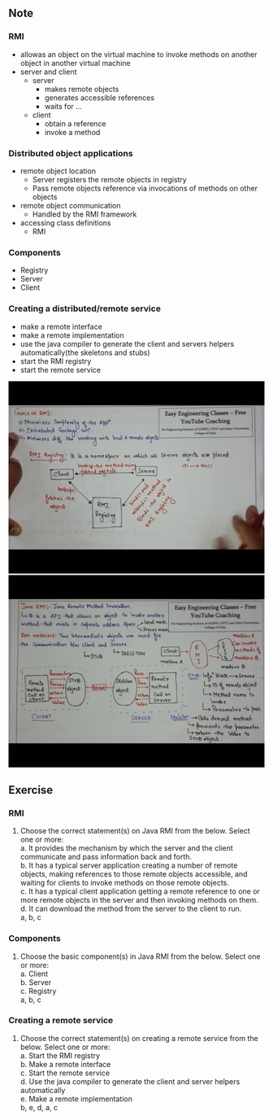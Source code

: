 ## Note
### RMI
- allowas an object on the virtual machine to invoke methods on another object in another virtual machine
- server and client
	- server
		- makes remote objects
		- generates accessible references
		- waits for ...
	- client
		- obtain a reference
		- invoke a method

### Distributed object applications
- remote object location
	- Server registers the remote objects in registry
	- Pass remote objects reference via invocations of methods on other objects
- remote object communication
	- Handled by the RMI framework
- accessing class definitions
	- RMI

### Components
- Registry
- Server
- Client

### Creating a distributed/remote service
- make a remote interface
- make a remote implementation
- use the java compiler to generate the client and servers helpers automatically(the skeletons and stubs)
- start the RMI registry
- start the remote service

![avatar](https://github.com/kechenkristin/imagesGitHub/blob/main/notes/uni/ecm2414/rmi3.png)
![avatar](https://github.com/kechenkristin/imagesGitHub/blob/main/notes/uni/ecm2414/rmi4.png)

## Exercise
### RMI
1. Choose the correct statement(s) on Java RMI from the below. Select one or more:  
a. It provides the mechanism by which the server and the client communicate and pass information back and forth.   
b. It has a typical server application creating a number of remote objects, making references to those remote objects accessible, and waiting for clients to invoke methods on those remote objects.   
c. It has a typical client application getting a remote reference to one or more remote objects in the server and then invoking methods on them.   
d. It can download the method from the server to the client to run.  
a, b, c  

### Components
1. Choose the basic component(s) in Java RMI from the below. Select one or more:  
a. Client  
b. Server  
c. Registry  
a, b, c  

### Creating a remote service
1. Choose the correct statement(s) on creating a remote service from the below. Select one or more:  
a. Start the RMI registry  
b. Make a remote interface  
c. Start the remote service   
d. Use the java compiler to generate the client and server helpers automatically  
e. Make a remote implementation  
b, e, d, a, c
